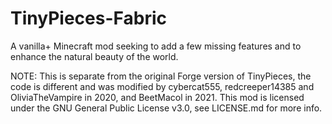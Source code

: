 # TinyPieces-Fabric
A vanilla+ Minecraft mod seeking to add a few missing features and to enhance the natural beauty of the world.

NOTE: This is separate from the original Forge version of TinyPieces, the code is different and was modified by cybercat555, redcreeper14385 and OliviaTheVampire in 2020, and BeetMacol in 2021. This mod is licensed under the GNU General Public License v3.0, see LICENSE.md for more info.
